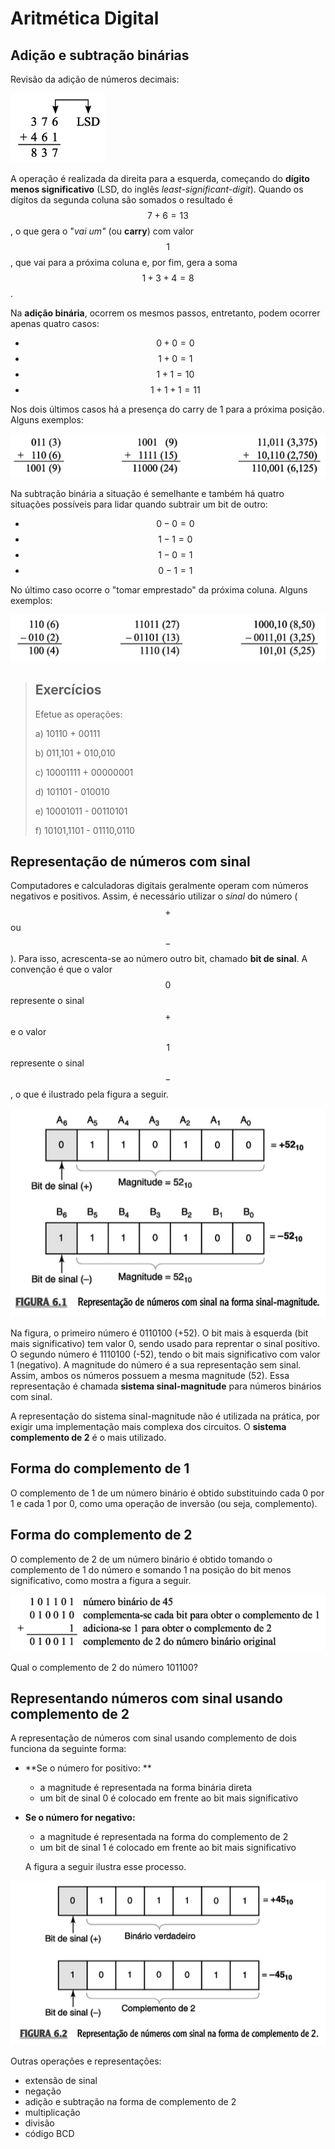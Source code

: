 # Aritmética Digital

## Adição e subtração binárias

Revisão da adição de números decimais:

![](/assets/adicao-numeros-decimais-lsd.png)

A operação é realizada da direita para a esquerda, começando do **dígito menos significativo** \(LSD, do inglês _least-significant-digit_\). Quando os dígitos da segunda coluna são somados o resultado é $$7+6=13$$, o que gera o "_vai um"_ \(ou **carry**\) com valor $$1$$, que vai para a próxima coluna e, por fim, gera a soma $$1+3+4=8$$ .

Na **adição binária**, ocorrem os mesmos passos, entretanto, podem ocorrer apenas quatro casos:

* $$0+0=0$$
* $$1+0=1$$
* $$1+1=10$$
* $$1+1+1=11$$

Nos dois últimos casos há a presença do carry de 1 para a próxima posição. Alguns exemplos:

![](/assets/adicaco-binaria-exemplos.png)

Na subtração binária a situação é semelhante e também há quatro situações possíveis para lidar quando subtrair um bit de outro:

* $$0-0=0$$
* $$1-1=0$$
* $$1-0=1$$
* $$0-1=1$$

No último caso ocorre o "tomar emprestado" da próxima coluna. Alguns exemplos:

![](/assets/exemplos-subtracao-binaria.png)

> ## Exercícios
>
> Efetue as operações:
>
> a\) 10110 + 00111
>
> b\) 011,101 + 010,010
>
> c\) 10001111 + 00000001
>
> d\) 101101 - 010010
>
> e\) 10001011 - 00110101
>
> f\) 10101,1101 - 01110,0110

## Representação de números com sinal

Computadores e calculadoras digitais geralmente operam com números negativos e positivos. Assim, é necessário utilizar o _sinal_ do número \($$+$$ ou $$-$$\). Para isso, acrescenta-se ao número outro bit, chamado **bit de sinal**. A convenção é que o valor $$0$$ represente o sinal $$+$$ e o valor $$1$$ represente o sinal $$-$$, o que é ilustrado pela figura a seguir.

![](/assets/representacao-de-numeros-com-bit-de-sinal.png)

Na figura, o primeiro número é 0110100 \(+52\). O bit mais à esquerda \(bit mais significativo\) tem valor 0, sendo usado para reprentar o sinal positivo. O segundo número é 1110100 \(-52\), tendo o bit mais significativo com valor 1 \(negativo\). A magnitude do número é a sua representação sem sinal. Assim, ambos os números possuem a mesma magnitude \(52\). Essa representação é chamada **sistema sinal-magnitude** para números binários com sinal.

A representação do sistema sinal-magnitude não é utilizada na prática, por exigir uma implementação mais complexa dos circuitos. O **sistema complemento de 2** é o mais utilizado.

## Forma do complemento de 1

O complemento de 1 de um número binário é obtido substituindo cada 0 por 1 e cada 1 por 0, como uma operação de inversão \(ou seja, complemento\).

## Forma do complemento de 2

O complemento de 2 de um número binário é obtido tomando o complemento de 1 do número e somando 1 na posição do bit menos significativo, como mostra a figura a seguir.

![](/assets/complemento-de-2-exemplo.png)

Qual o complemento de 2 do número 101100?

## Representando números com sinal usando complemento de 2

A representação de números com sinal usando complemento de dois funciona da seguinte forma:

* **Se o número for positivo: **

  * a magnitude é representada na forma binária direta
  * um bit de sinal 0 é colocado em frente ao bit mais significativo

* **Se o número for negativo:**

  * a magnitude é representada na forma do complemento de 2
  * um bit de sinal 1 é colocado em frente ao bit mais significativo

  A figura a seguir ilustra esse processo.

![](/assets/numeros-com-sinal-com-complemento-de-2.png)

Outras operações e representações:

* extensão de sinal
* negação
* adição e subtração na forma de complemento de 2
* multiplicação
* divisão
* código BCD



